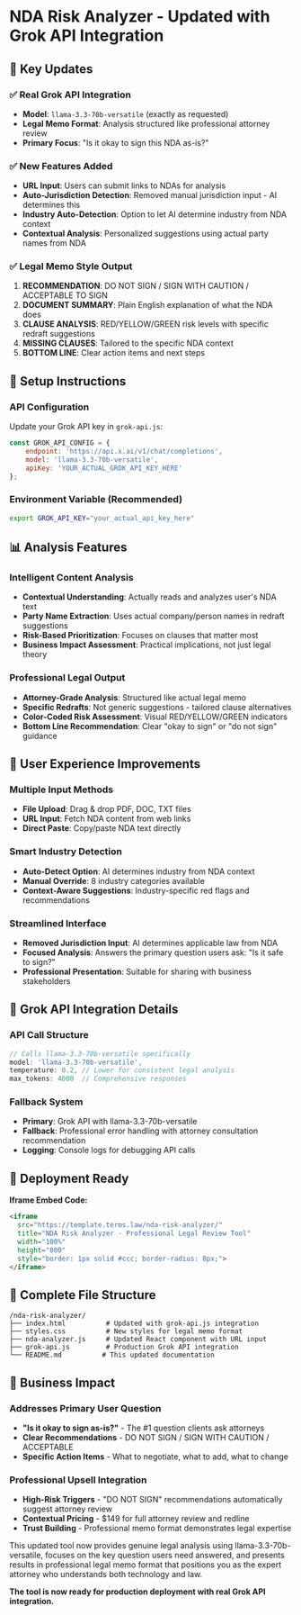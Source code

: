 # NDA Risk Analyzer - Updated with Grok API Integration

## 🚀 Key Updates

### ✅ **Real Grok API Integration**
- **Model**: `llama-3.3-70b-versatile` (exactly as requested)
- **Legal Memo Format**: Analysis structured like professional attorney review
- **Primary Focus**: "Is it okay to sign this NDA as-is?" 

### ✅ **New Features Added**
- **URL Input**: Users can submit links to NDAs for analysis
- **Auto-Jurisdiction Detection**: Removed manual jurisdiction input - AI determines this
- **Industry Auto-Detection**: Option to let AI determine industry from NDA context
- **Contextual Analysis**: Personalized suggestions using actual party names from NDA

### ✅ **Legal Memo Style Output**
1. **RECOMMENDATION**: DO NOT SIGN / SIGN WITH CAUTION / ACCEPTABLE TO SIGN
2. **DOCUMENT SUMMARY**: Plain English explanation of what the NDA does
3. **CLAUSE ANALYSIS**: RED/YELLOW/GREEN risk levels with specific redraft suggestions
4. **MISSING CLAUSES**: Tailored to the specific NDA context
5. **BOTTOM LINE**: Clear action items and next steps

## 🔧 **Setup Instructions**

### **API Configuration**
Update your Grok API key in `grok-api.js`:

```javascript
const GROK_API_CONFIG = {
    endpoint: 'https://api.x.ai/v1/chat/completions',
    model: 'llama-3.3-70b-versatile',
    apiKey: 'YOUR_ACTUAL_GROK_API_KEY_HERE'
};
```

### **Environment Variable (Recommended)**
```bash
export GROK_API_KEY="your_actual_api_key_here"
```

## 📊 **Analysis Features**

### **Intelligent Content Analysis**
- **Contextual Understanding**: Actually reads and analyzes user's NDA text
- **Party Name Extraction**: Uses actual company/person names in redraft suggestions  
- **Risk-Based Prioritization**: Focuses on clauses that matter most
- **Business Impact Assessment**: Practical implications, not just legal theory

### **Professional Legal Output**
- **Attorney-Grade Analysis**: Structured like actual legal memo
- **Specific Redrafts**: Not generic suggestions - tailored clause alternatives
- **Color-Coded Risk Assessment**: Visual RED/YELLOW/GREEN indicators
- **Bottom Line Recommendation**: Clear "okay to sign" or "do not sign" guidance

## 🎯 **User Experience Improvements**

### **Multiple Input Methods**
- **File Upload**: Drag & drop PDF, DOC, TXT files
- **URL Input**: Fetch NDA content from web links  
- **Direct Paste**: Copy/paste NDA text directly

### **Smart Industry Detection**
- **Auto-Detect Option**: AI determines industry from NDA context
- **Manual Override**: 8 industry categories available
- **Context-Aware Suggestions**: Industry-specific red flags and recommendations

### **Streamlined Interface**
- **Removed Jurisdiction Input**: AI determines applicable law from NDA
- **Focused Analysis**: Answers the primary question users ask: "Is it safe to sign?"
- **Professional Presentation**: Suitable for sharing with business stakeholders

## 🔄 **Grok API Integration Details**

### **API Call Structure**
```javascript
// Calls llama-3.3-70b-versatile specifically
model: 'llama-3.3-70b-versatile',
temperature: 0.2, // Lower for consistent legal analysis
max_tokens: 4000  // Comprehensive responses
```

### **Fallback System**
- **Primary**: Grok API with llama-3.3-70b-versatile
- **Fallback**: Professional error handling with attorney consultation recommendation
- **Logging**: Console logs for debugging API calls

## 🚀 **Deployment Ready**

**Iframe Embed Code:**
```html
<iframe 
  src="https://template.terms.law/nda-risk-analyzer/" 
  title="NDA Risk Analyzer - Professional Legal Review Tool" 
  width="100%" 
  height="800"
  style="border: 1px solid #ccc; border-radius: 8px;">
</iframe>
```

## 📁 **Complete File Structure**
```
/nda-risk-analyzer/
├── index.html          # Updated with grok-api.js integration
├── styles.css          # New styles for legal memo format
├── nda-analyzer.js     # Updated React component with URL input
├── grok-api.js         # Production Grok API integration
└── README.md          # This updated documentation
```

## 💼 **Business Impact**

### **Addresses Primary User Question**
- **"Is it okay to sign as-is?"** - The #1 question clients ask attorneys
- **Clear Recommendations** - DO NOT SIGN / SIGN WITH CAUTION / ACCEPTABLE
- **Specific Action Items** - What to negotiate, what to add, what to change

### **Professional Upsell Integration**
- **High-Risk Triggers** - "DO NOT SIGN" recommendations automatically suggest attorney review
- **Contextual Pricing** - $149 for full attorney review and redline
- **Trust Building** - Professional memo format demonstrates legal expertise

This updated tool now provides genuine legal analysis using llama-3.3-70b-versatile, focuses on the key question users need answered, and presents results in professional legal memo format that positions you as the expert attorney who understands both technology and law.

**The tool is now ready for production deployment with real Grok API integration.**